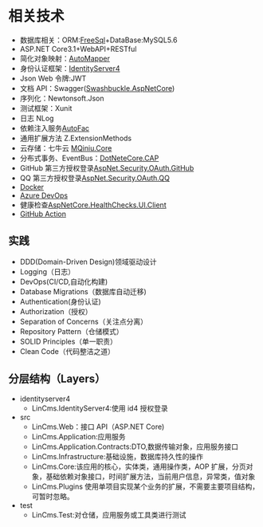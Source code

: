 # 相关技术

- 数据库相关：ORM:[FreeSql](https://github.com/2881099/FreeSql)+DataBase:MySQL5.6
- ASP.NET Core3.1+WebAPI+RESTful
- 简化对象映射：[AutoMapper](https://automapper.org/)
- 身份认证框架：[IdentityServer4](https://github.com/IdentityServer/IdentityServer4)
- Json Web 令牌:JWT
- 文档 API：Swagger([Swashbuckle.AspNetCore](https://github.com/domaindrivendev/Swashbuckle.AspNetCore))
- 序列化：Newtonsoft.Json
- 测试框架：Xunit
- 日志 NLog
- 依赖注入服务[AutoFac](https://github.com/autofac/Autofac.Extensions.DependencyInjection)
- 通用扩展方法 Z.ExtensionMethods
- 云存储：七牛云 [MQiniu.Core](https://github.com/Hello-Mango/MQiniu.Core)
- 分布式事务、EventBus：[DotNeteCore.CAP](https://github.com/dotnetcore/CAP)
- GitHub 第三方授权登录[AspNet.Security.OAuth.GitHub](https://github.com/aspnet-contrib/AspNet.Security.OAuth.Providers)
- QQ 第三方授权登录[AspNet.Security.OAuth.QQ](https://github.com/aspnet-contrib/AspNet.Security.OAuth.Providers)
- [Docker](https://docs.docker.com/)
- [Azure DevOps](https://dev.azure.com/)
- 健康检查[AspNetCore.HealthChecks.UI.Client](https://github.com/xabaril/AspNetCore.Diagnostics.HealthChecks)
- [GitHub Action](https://help.github.com/en/actions)

## 实践

- DDD(Domain-Driven Design)领域驱动设计
- Logging（日志）
- DevOps(CI/CD,自动化构建)
- Database Migrations（数据库自动迁移)
- Authentication(身份认证)
- Authorization（授权）
- Separation of Concerns（关注点分离）
- Repository Pattern（仓储模式）
- SOLID Principles（单一职责）
- Clean Code（代码整洁之道）

## 分层结构（Layers）

- identityserver4
  - LinCms.IdentityServer4:使用 id4 授权登录
- src
  - LinCms.Web：接口 API（ASP.NET Core)
  - LinCms.Application:应用服务
  - LinCms.Application.Contracts:DTO,数据传输对象，应用服务接口
  - LinCms.Infrastructure:基础设施，数据库持久性的操作
  - LinCms.Core:该应用的核心，实体类，通用操作类，AOP 扩展，分页对象，基础依赖对象接口，时间扩展方法，当前用户信息，异常类，值对象
  - LinCms.Plugins 使用单项目实现某个业务的扩展，不需要主要项目结构，可暂时忽略。
- test
  - LinCms.Test:对仓储，应用服务或工具类进行测试
